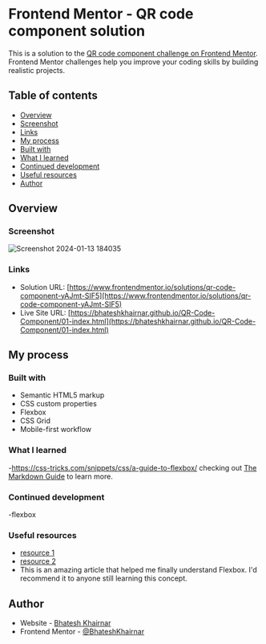# Frontend Mentor - QR code component solution

This is a solution to the [QR code component challenge on Frontend Mentor](https://www.frontendmentor.io/challenges/qr-code-component-iux_sIO_H). Frontend Mentor challenges help you improve your coding skills by building realistic projects. 

## Table of contents

  - [Overview](#overview)
  - [Screenshot](#screenshot)
  - [Links](#links)
  - [My process](#my-process)
  - [Built with](#built-with)
  - [What I learned](#what-i-learned)
  - [Continued development](#continued-development)
  - [Useful resources](#useful-resources)
  - [Author](#author)


## Overview

### Screenshot

![Screenshot 2024-01-13 184035](https://github.com/BhateshKhairnar/QR-Code-Component/assets/111328681/cc062100-4cf8-4226-94ed-05fb18092af9)

### Links

- Solution URL: [https://www.frontendmentor.io/solutions/qr-code-component-yAJmt-SIF5](https://www.frontendmentor.io/solutions/qr-code-component-yAJmt-SIF5)
- Live Site URL: [https://bhateshkhairnar.github.io/QR-Code-Component/01-index.html](https://bhateshkhairnar.github.io/QR-Code-Component/01-index.html)

## My process

### Built with

- Semantic HTML5 markup
- CSS custom properties
- Flexbox
- CSS Grid
- Mobile-first workflow


### What I learned

-https://css-tricks.com/snippets/css/a-guide-to-flexbox/
checking out [The Markdown Guide](https://www.markdownguide.org/) to learn more.


### Continued development

-flexbox


### Useful resources

- [resource 1](https://developer.mozilla.org/en-US/docs/Learn/CSS/CSS_layout/Flexbox)
- [resource 2](https://css-tricks.com/snippets/css/a-guide-to-flexbox/)
- This is an amazing article that helped me finally understand Flexbox. I'd recommend it to anyone still learning this concept.


## Author

- Website - [Bhatesh Khairnar](https://bhateshkhairnar.github.io/QR-Code-Component/01-index.html)
- Frontend Mentor - [@BhateshKhairnar](https://www.frontendmentor.io/profile/BhateshKhairnar)


